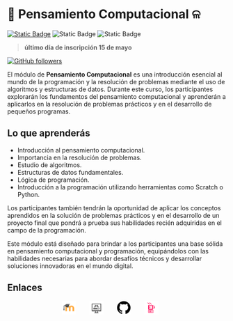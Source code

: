 <!-- El módulo de Pensamiento Computacional es una introducción fundamental al mundo de la programación y la resolución de problemas mediante el uso de algoritmos y estructuras de datos. A lo largo de este curso, los participantes explorarán los conceptos básicos del pensamiento computacional y aprenderán a aplicarlos en la resolución de problemas cotidianos y en el desarrollo de pequeños programas. -->

# 🪼 Pensamiento Computacional ଳ
[![Static Badge](https://img.shields.io/badge/Inscribete-formulario-purple)](https://forms.gle/frqHncgBThoXTBYE9)
![Static Badge](https://img.shields.io/badge/modalidad-lunes_a_jueves-blue)
![Static Badge](https://img.shields.io/badge/horario-10%3A00_a_12%3A00_h-red)

> **último día de inscripción 15 de mayo**

[![GitHub followers](https://img.shields.io/github/followers/Alfonso6z)](https://github.com/Alfonso6z)


El módulo de **Pensamiento Computacional** es una introducción esencial al mundo de la programación y la resolución de problemas mediante el uso de algoritmos y estructuras de datos. Durante este curso, los participantes explorarán los fundamentos del pensamiento computacional y aprenderán a aplicarlos en la resolución de problemas prácticos y en el desarrollo de pequeños programas.

## Lo que aprenderás
* Introducción al pensamiento computacional.
* Importancia en la resolución de problemas.
* Estudio de algoritmos.
* Estructuras de datos fundamentales.
* Lógica de programación.
* Introducción a la programación utilizando herramientas como Scratch o Python.


Los participantes también tendrán la oportunidad de aplicar los conceptos aprendidos en la solución de problemas prácticos y en el desarrollo de un proyecto final que pondrá a prueba sus habilidades recién adquiridas en el campo de la programación.

Este módulo está diseñado para brindar a los participantes una base sólida en pensamiento computacional y programación, equipándolos con las habilidades necesarias para abordar desafíos técnicos y desarrollar soluciones innovadoras en el mundo digital.
  
## Enlaces

<div style="width:50%; display:flex; margin:auto; justify-content:space-around">
    <a href="http://187.217.4.141/~edc/moodle/"><img src="https://github.com/wolfycode-a6z/actividades-pilares-16s/blob/main/alfonsoGonzalezZempoalteca/edc/assets/moodle.png?raw=true" style="width:50%"></a>
    <a href="" target="_blank"><img src="https://github.com/wolfycode-a6z/actividades-pilares-16s/blob/main/alfonsoGonzalezZempoalteca/edc/assets/instalaciones.png?raw=true"  style="width:50%"></a>
    <a href="https://github.com/Alfonso6z/GP10724" target="_blank"><img src="https://github.com/wolfycode-a6z/actividades-pilares-16s/blob/main/alfonsoGonzalezZempoalteca/edc/assets/github.png?raw=true"  style="width:50%"></a>
    <a href="" target="_blank"><img src="https://github.com/wolfycode-a6z/actividades-pilares-16s/blob/main/alfonsoGonzalezZempoalteca/edc/assets/desarrollo.png?raw=true"  style="width:50%"></a>
</div>

